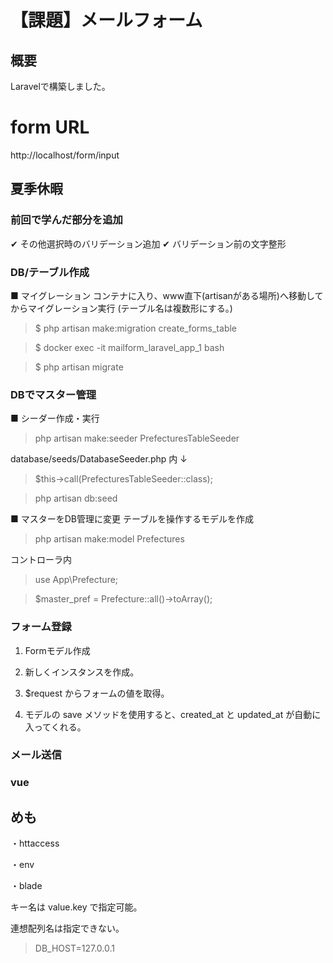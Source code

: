 # 【課題】メールフォーム　

## 概要

Laravelで構築しました。

# form URL
http://localhost/form/input

## 夏季休暇 

### 前回で学んだ部分を追加

✔︎ その他選択時のバリデーション追加
✔︎ バリデーション前の文字整形

### DB/テーブル作成

■ マイグレーション
コンテナに入り、www直下(artisanがある場所)へ移動してからマイグレーション実行
(テーブル名は複数形にする。)

>$ php artisan make:migration create_forms_table 

>$ docker exec -it mailform_laravel_app_1 bash  

>$ php artisan migrate

### DBでマスター管理

■ シーダー作成・実行
> php artisan make:seeder PrefecturesTableSeeder

database/seeds/DatabaseSeeder.php 内 ↓
> $this->call(PrefecturesTableSeeder::class);

> php artisan db:seed

■ マスターをDB管理に変更
テーブルを操作するモデルを作成
> php artisan make:model Prefectures

コントローラ内
> use App\Prefecture;

> $master_pref = Prefecture::all()->toArray();

### フォーム登録

1) Formモデル作成

2) 新しくインスタンスを作成。

3) $request からフォームの値を取得。

4) モデルの save メソッドを使用すると、created_at と updated_at が自動に入ってくれる。

### メール送信


### vue


## めも
・httaccess

・env

・blade

キー名は value.key で指定可能。

連想配列名は指定できない。

>DB_HOST=127.0.0.1